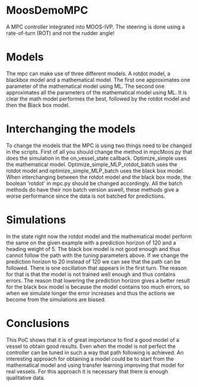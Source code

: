 # MoosDemoMPC
A MPC controller integrated into MOOS-IVP.
The steering is done using a rate-of-turn (ROT) and not the rudder angle!

# Models
The mpc can make use of three different models.
A rotdot model, a blackbox model and a mathematical model.
The first one approximates one parameter of the mathematical model using ML. The second one approximates all the parameters of the mathematical model using ML.
It is clear the math model performes the best, followed by the rotdot model and then the Black box model.

# Interchanging the models
To change the models that the MPC is using two things need to be changed in the scripts.
First of all you should change the method in mpcMoos.py that does the simulation in the on_vessel_state callback. Optimize_simple uses the mathematical model. Optimize_simple_MLP_rotdot_batch uses the rotdot model and optimize_simple_MLP_batch uses the black box model. When interchanging between the rotdot model and the black box mode, the boolean 'rotdot' in mpc.py should be changed accordingly.
All the batch methods do have their non batch version aswell, these methods give a worse performance since the data is not batched for predictions.


# Simulations
In the state right now the rotdot model and the mathematical model perform the same on the given example with a prediction horizon of 120 and a heading weight of 5.
The black box model is not good enough and thus cannot follow the path with the tuning parameters above.
If we change the prediction horizon to 20 instead of 120 we can see that the path can be followed. There is one oscillation that appears in the first turn. The reason for that is that the model is not trained well enough and thus contains errors.
The reason that lowering the prediction horizon gives a better result for the black box model is because the model contains too much errors, so when we simulate longer the error increases and thus the actions we become from the simulations are biased.

# Conclusions
This PoC shows that it is of great importance to find a good model of a vessel to obtain good results. Even when the model is not perfect the controller can be tuned in such a way that path following is achieved.
An interesting approach for obtaining a model could be to start from the mathematical model and using transfer learning improving that model for real vessels. For this approach it is necessary that there is enough qualitative data.
